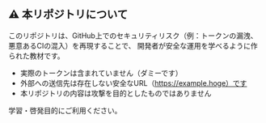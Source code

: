 ## ⚠️ 本リポジトリについて

このリポジトリは、GitHub上でのセキュリティリスク（例：トークンの漏洩、悪意あるCIの混入）を再現することで、
開発者が安全な運用を学べるように作られた教材です。

- 実際のトークンは含まれていません（ダミーです）
- 外部への送信先は存在しない安全なURL（https://example.hoge）です
- 本リポジトリの内容は攻撃を目的としたものではありません

学習・啓発目的にご利用ください。
